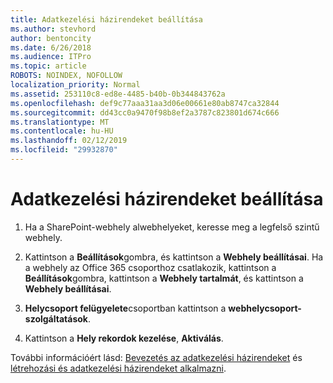 ```yaml
---
title: Adatkezelési házirendeket beállítása
ms.author: stevhord
author: bentoncity
ms.date: 6/26/2018
ms.audience: ITPro
ms.topic: article
ROBOTS: NOINDEX, NOFOLLOW
localization_priority: Normal
ms.assetid: 253110c8-ed8e-4485-b40b-0b344843762a
ms.openlocfilehash: def9c77aaa31aa3d06e00661e80ab8747ca32844
ms.sourcegitcommit: dd43cc0a9470f98b8ef2a3787c823801d674c666
ms.translationtype: MT
ms.contentlocale: hu-HU
ms.lasthandoff: 02/12/2019
ms.locfileid: "29932870"
---
```

# <a name="set-up-information-management-policies"></a>Adatkezelési házirendeket beállítása

1. Ha a SharePoint-webhely alwebhelyeket, keresse meg a legfelső szintű webhely.
    
2. Kattintson a **Beállítások**gombra, és kattintson a **Webhely beállításai**. Ha a webhely az Office 365 csoporthoz csatlakozik, kattintson a **Beállítások**gombra, kattintson a **Webhely tartalmát**, és kattintson a **Webhely beállításai**.
    
3. **Helycsoport felügyelete**csoportban kattintson a **webhelycsoport-szolgáltatások**.
    
4. Kattintson a **Hely rekordok kezelése**, **Aktiválás**.
    
További információért lásd: [Bevezetés az adatkezelési házirendeket](https://go.microsoft.com/fwlink/?linkid=404239) és [létrehozási és adatkezelési házirendeket alkalmazni](https://go.microsoft.com/fwlink/?linkid=2003916).
  

